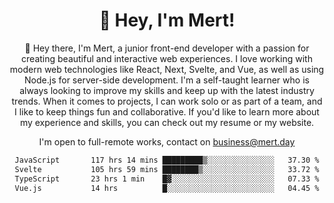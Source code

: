 <div align="center">
  <h1 align="center">👋 Hey, I'm Mert! </h1>
<p>
 🎉 Hey there, I'm Mert, a junior front-end developer with a passion for creating beautiful and interactive web experiences. I love working with modern web technologies like React, Next, Svelte, and Vue, as well as using Node.js for server-side development. I'm a self-taught learner who is always looking to improve my skills and keep up with the latest industry trends. When it comes to projects, I can work solo or as part of a team, and I like to keep things fun and collaborative. If you'd like to learn more about my experience and skills, you can check out my resume or my website.
</p>

  I'm open to full-remote works, contact on [business@mert.day](mailto:business@mert.day) 
  
<!--START_SECTION:waka-->

```txt
JavaScript       117 hrs 14 mins █████████▒░░░░░░░░░░░░░░░   37.30 %
Svelte           105 hrs 59 mins ████████▒░░░░░░░░░░░░░░░░   33.72 %
TypeScript       23 hrs 1 min    █▓░░░░░░░░░░░░░░░░░░░░░░░   07.33 %
Vue.js           14 hrs          █░░░░░░░░░░░░░░░░░░░░░░░░   04.45 %
```

<!--END_SECTION:waka-->
